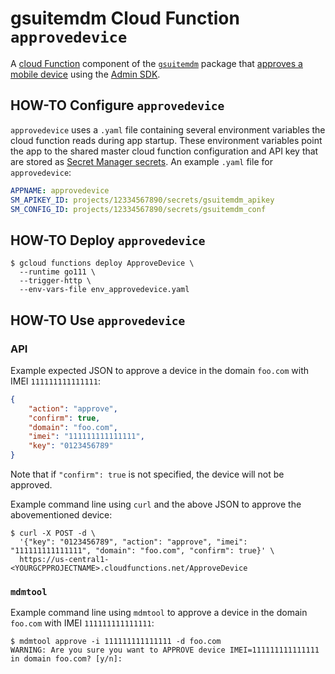 # gsuitemdm Cloud Function `approvedevice` #

A [cloud Function](https://cloud.google.com/functions/) component of the [`gsuitemdm`](https://github.com/rickt/gsuitemdm) package that [approves a mobile device](https://developers.google.com/admin-sdk/directory/v1/reference/mobiledevices/action) using the [Admin SDK](https://developers.google.com/admin-sdk).

## HOW-TO Configure `approvedevice` ##
`approvedevice` uses a `.yaml` file containing several environment variables the cloud function reads during app startup. These environment variables point the app to the shared master cloud function configuration and API key that are stored as [Secret Manager secrets](https://cloud.google.com/secret-manager/docs/managing-secrets). An example `.yaml` file for `approvedevice`:

```yaml
APPNAME: approvedevice
SM_APIKEY_ID: projects/12334567890/secrets/gsuitemdm_apikey
SM_CONFIG_ID: projects/12334567890/secrets/gsuitemdm_conf
```

## HOW-TO Deploy `approvedevice` ##
```
$ gcloud functions deploy ApproveDevice \
  --runtime go111 \
  --trigger-http \
  --env-vars-file env_approvedevice.yaml
```

## HOW-TO Use `approvedevice` ##

### API ###
Example expected JSON to approve a device in the domain `foo.com` with IMEI `111111111111111`:
```json
{
	"action": "approve",
	"confirm": true,
	"domain": "foo.com",
	"imei": "111111111111111",
	"key": "0123456789"
}
```

Note that if `"confirm": true` is not specified, the device will not be approved. 

Example command line using `curl` and the above JSON to approve the abovementioned device:

```
$ curl -X POST -d \
  '{"key": "0123456789", "action": "approve", "imei": "111111111111111", "domain": "foo.com", "confirm": true}' \
  https://us-central1-<YOURGCPPROJECTNAME>.cloudfunctions.net/ApproveDevice
```

### `mdmtool` ##
Example command line using `mdmtool` to approve a device in the domain `foo.com` with IMEI `111111111111111`:
```
$ mdmtool approve -i 111111111111111 -d foo.com
WARNING: Are you sure you want to APPROVE device IMEI=111111111111111 in domain foo.com? [y/n]: 
```
